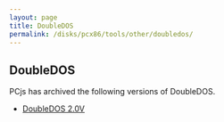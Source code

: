 ```yaml
---
layout: page
title: DoubleDOS
permalink: /disks/pcx86/tools/other/doubledos/
---
```


DoubleDOS
---------

PCjs has archived the following versions of DoubleDOS.

* [DoubleDOS 2.0V](2.0v/)
